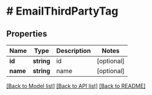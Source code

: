 # # EmailThirdPartyTag

## Properties

Name | Type | Description | Notes
------------ | ------------- | ------------- | -------------
**id** | **string** | id | [optional]
**name** | **string** | name | [optional]

[[Back to Model list]](../../README.md#models) [[Back to API list]](../../README.md#endpoints) [[Back to README]](../../README.md)
